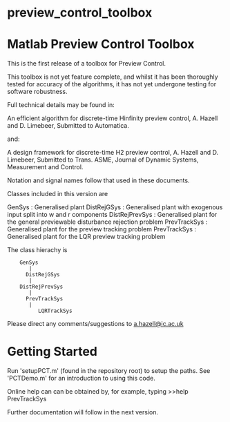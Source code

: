 # preview_control_toolbox
Matlab Preview Control Toolbox 
==========================

This is the first release of a toolbox for Preview Control.

This toolbox is not yet feature complete, and whilst it has been thoroughly tested for accuracy of the algorithms, it has not yet undergone testing for software robustness.

Full technical details may be found in: 

An efficient algorithm for discrete-time Hinfinity preview control, A. Hazell and D. Limebeer, Submitted to Automatica.

and:

A design framework for discrete-time H2 preview control, A. Hazell and D. Limebeer, Submitted to Trans. ASME, Journal of Dynamic Systems, Measurement and Control.

Notation and signal names follow that used in these documents.

Classes included in this version are

GenSys		: Generalised plant
DistRejGSys     : Generalised plant with exogenous input split into w and r components
DistRejPrevSys  : Generalised plant for the general previewable disturbance rejection problem
PrevTrackSys    : Generalised plant for the preview tracking problem
PrevTrackSys    : Generalised plant for the LQR preview tracking problem

The class hierachy is

		GenSys
		   |		
	      DistRejGSys
		   |    
	    DistRejPrevSys
		   | 
	      PrevTrackSys
		   |
              LQRTrackSys   


Please direct any comments/suggestions to a.hazell@ic.ac.uk


Getting Started
===============

Run 'setupPCT.m' (found in the repository root) to setup the paths.
See 'PCTDemo.m' for an introduction to using this code.

Online help can can be obtained by, for example, typing 
	>>help PrevTrackSys

Further documentation will follow in the next version.


